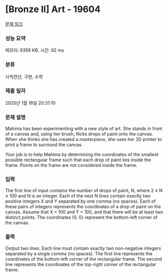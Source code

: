 # [Bronze II] Art - 19604 

[문제 링크](https://www.acmicpc.net/problem/19604) 

### 성능 요약

메모리: 9356 KB, 시간: 92 ms

### 분류

사칙연산, 구현, 수학

### 제출 일자

2025년 1월 18일 20:31:10

### 문제 설명

<p>Mahima has been experimenting with a new style of art. She stands in front of a canvas and, using her brush, flicks drops of paint onto the canvas. When she thinks she has created a masterpiece, she uses her 3D printer to print a frame to surround the canvas.</p>

<p>Your job is to help Mahima by determining the coordinates of the smallest possible rectangular frame such that each drop of paint lies inside the frame. Points on the frame are not considered inside the frame.</p>

### 입력 

 <p>The first line of input contains the number of drops of paint, N, where 2 ≤ N ≤ 100 and N is an integer. Each of the next N lines contain exactly two positive integers X and Y separated by one comma (no spaces). Each of these pairs of integers represents the coordinates of a drop of paint on the canvas. Assume that X < 100 and Y < 100, and that there will be at least two distinct points. The coordinates (0, 0) represent the bottom-left corner of the canvas.</p>

### 출력 

 <p>Output two lines. Each line must contain exactly two non-negative integers separated by a single comma (no spaces). The first line represents the coordinates of the bottom-left corner of the rectangular frame. The second line represents the coordinates of the top-right corner of the rectangular frame.</p>

